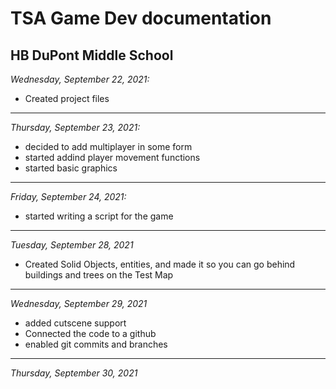 TSA Game Dev documentation
===============================
**HB DuPont Middle School**
---
*Wednesday, September 22, 2021:*

* Created project files

---
*Thursday, September 23, 2021:*
  * decided to add multiplayer in some form
  * started addind player movement functions
  * started basic graphics

---
*Friday, September 24, 2021:*

  * started writing a script for the game
  
---
*Tuesday, September 28, 2021*

  * Created Solid Objects, entities, and made it so you can go behind buildings and trees on the Test Map
---
*Wednesday, September 29, 2021*

  * added cutscene support
  * Connected the code to a github 
  * enabled git commits and branches
---
*Thursday, September 30, 2021*
